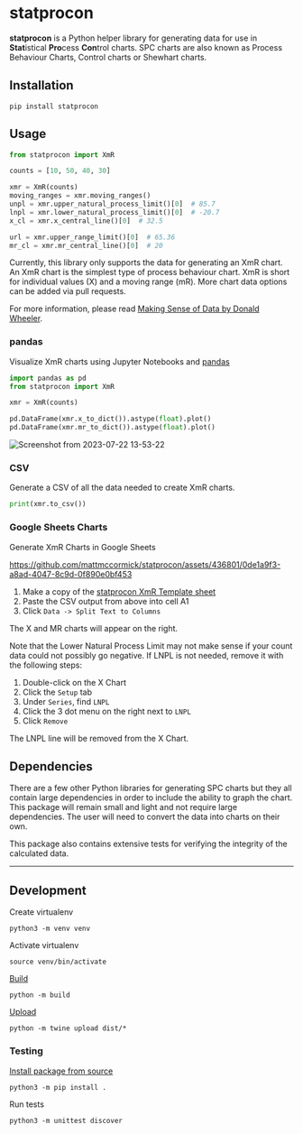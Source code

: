 # statprocon

**statprocon** is a Python helper library for generating data for use in **Stat**istical **Pro**cess **Con**trol charts.
SPC charts are also known as Process Behaviour Charts, Control charts or Shewhart charts.

## Installation

```shell
pip install statprocon
```

## Usage

```python
from statprocon import XmR

counts = [10, 50, 40, 30]

xmr = XmR(counts)
moving_ranges = xmr.moving_ranges()
unpl = xmr.upper_natural_process_limit()[0]  # 85.7
lnpl = xmr.lower_natural_process_limit()[0]  # -20.7
x_cl = xmr.x_central_line()[0]  # 32.5

url = xmr.upper_range_limit()[0]  # 65.36
mr_cl = xmr.mr_central_line()[0]  # 20

```

Currently, this library only supports the data for generating an XmR chart.
An XmR chart is the simplest type of process behaviour chart.
XmR is short for individual values (X) and a moving range (mR).
More chart data options can be added via pull requests.

For more information, please read [Making Sense of Data by Donald Wheeler](https://www.amazon.com/Making-Sense-Data-Donald-Wheeler/dp/0945320728).

### pandas

Visualize XmR charts using Jupyter Notebooks and [pandas](https://pandas.pydata.org/)

```python
import pandas as pd
from statprocon import XmR

xmr = XmR(counts)

pd.DataFrame(xmr.x_to_dict()).astype(float).plot()
pd.DataFrame(xmr.mr_to_dict()).astype(float).plot()
```

![Screenshot from 2023-07-22 13-53-22](https://github.com/mattmccormick/statprocon/assets/436801/b6a83903-4bb9-4935-9acb-c086d3420fd2)


### CSV

Generate a CSV of all the data needed to create XmR charts.

```python
print(xmr.to_csv())
```

### Google Sheets Charts

Generate XmR Charts in Google Sheets

https://github.com/mattmccormick/statprocon/assets/436801/0de1a9f3-a8ad-4047-8c9d-0f890e0bf453

1. Make a copy of the [statprocon XmR Template sheet](https://docs.google.com/spreadsheets/d/1IdCBpE8FK4qP8B7qHQeXX6amLZ8oyhc8OjlBlGHmWTg/edit?usp=sharing)
1. Paste the CSV output from above into cell A1
1. Click `Data -> Split Text to Columns`

The X and MR charts will appear on the right.

Note that the Lower Natural Process Limit may not make sense if your count data could not possibly go negative.
If LNPL is not needed, remove it with the following steps:

1. Double-click on the X Chart
1. Click the `Setup` tab
1. Under `Series`, find `LNPL`
1. Click the 3 dot menu on the right next to `LNPL`
1. Click `Remove`

The LNPL line will be removed from the X Chart.



## Dependencies

There are a few other Python libraries for generating SPC charts but they all contain large dependencies in order to include the ability to graph the chart.
This package will remain small and light and not require large dependencies.
The user will need to convert the data into charts on their own.

This package also contains extensive tests for verifying the integrity of the calculated data.

---
## Development

Create virtualenv

```shell
python3 -m venv venv
```

Activate virtualenv

```shell
source venv/bin/activate
```

[Build](https://packaging.python.org/en/latest/tutorials/packaging-projects/#generating-distribution-archiveshttps://packaging.python.org/en/latest/tutorials/packaging-projects/#generating-distribution-archives)

```shell
python -m build
```

[Upload](https://packaging.python.org/en/latest/tutorials/packaging-projects/#uploading-the-distribution-archives)

```shell
python -m twine upload dist/*
```

### Testing

[Install package from source](https://packaging.python.org/en/latest/guides/installing-using-pip-and-virtual-environments/#installing-from-source)
```shell
python3 -m pip install .
```

Run tests
```shell
python3 -m unittest discover
```
